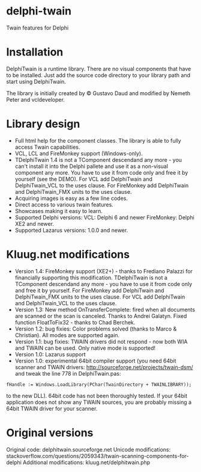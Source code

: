 # delphi-twain
Twain features for Delphi

# Installation

DelphiTwain is a runtime library. There are no visual components that have to be installed. Just add the source code directory to your library path and start using DelphiTwain.

The library is initially created by © Gustavo Daud and modified by Nemeth Peter and vcldeveloper.

# Library design

- Full html help for the component classes. The library is able to fully access Twain capabilities.
- VCL, LCL and FireMonkey support (Windows-only).
- TDelphiTwain 1.4 is not a TComponent descendand any more - you can't install it into the Delphi pallete and use it as a non-visual component any more. You have to use it from code only and free it by yourself (see the DEMO).
  For VCL add DelphiTwain and DelphiTwain_VCL to the uses clause.
  For FireMonkey add DelphiTwain and DelphiTwain_FMX units to the uses clause.
- Acquiring images is easy as a few line codes.
- Direct access to various twain features.
- Showcases making it easy to learn.
- Supported Delphi versions:
  VCL: Delphi 6 and newer
  FireMonkey: Delphi XE2 and newer.
- Supported Lazarus versions: 1.0.0 and newer.

# Kluug.net modifications

- Version 1.4: FireMonkey support (XE2+) - thanks to Frediano Palazzi for financially supporting this modification.
TDelphiTwain is not a TComponent descendand any more - you have to use it from code only and free it by yourself.
For FireMonkey add DelphiTwain and DelphiTwain_FMX units to the uses clause. For VCL add DelphiTwain and DelphiTwain_VCL to the uses clause.
- Version 1.3: New method OnTransferComplete: fired when all documents are scanned or the scan is canceled. Thanks to Andrei Galatyn.
Fixed function FloatToFix32 - thanks to Chad Berchek.
- Version 1.2: bug fixies: Color problems solved (thanks to Marco & Christian). All modes are supported again.
- Version 1.1: bug fixies: TWAIN drivers did not respond - now both WIA and TWAIN can be used. Only native mode is supported!
- Version 1.0: Lazarus support
- Version 1.0: experimental 64bit compiler support (you need 64bit scanner and TWAIN drivers: http://sourceforge.net/projects/twain-dsm/ and tweak the line 778 in DelphiTwain.pas:
 ```
 fHandle := Windows.LoadLibrary(PChar(TwainDirectory + TWAINLIBRARY));
 ```
 to the new DLL). 64bit code has not been thoroughly tested.
 If your 64bit application does not show any TWAIN sources, you are probably missing a 64bit TWAIN driver for your scanner.

# Original versions

Original code: delphitwain.sourceforge.net
Unicode modifications: stackoverflow.com/questions/2059343/twain-scanning-components-for-delphi
Additional modifications: kluug.net/delphitwain.php
